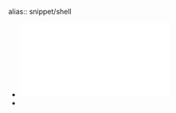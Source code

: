 alias:: snippet/shell

- ![科创供应链运行评估方案初稿5.31.pdf](../assets/科创供应链运行评估方案初稿5.31_1719305844408_0.pdf)
-
